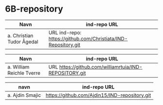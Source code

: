 # 6B-repository

| Navn | ind-repo URL |
| ---------- | ----------|
| a.  Christian Tudor Ågedal|URL ind-repo: https://github.com/Christiata/IND-Repository.git |## b. Prosessen i gruppen var litt ubalansert med tanke på at flere av gruppemedlemmene var syke. En utfordring da var å kunne gjøre oppgaven i felleskap. Til slutt fikk vi møtes alle sammen og sette hverandre inn i gruppe repo. for så å skrive ned oppgave 4a og b. Det var litt utfordrene å programmere med markdown for første gang, selv om språket er relativt enkelt og lett og forstå med mange ressurser tilgjenglig på nettet. Som selvevaluering på Git ville jeg sagt jeg har en forståelse på 3, mens på github har jeg en forståelse for noe mellom 3 og 4. |

| Navn | ind-repo URL |
| ---------- | ---------- |
| a. William Reichle Tverre|URL https://github.com/williamrtuia/IND-REPOSITORY.git |## b. Ja, starten på dette gikk ganske treigt. De fleste var syke en eller flere dager. Så det har vært en treigt start. Min forståelse av git og github er på 1. Skjønner egentlig ikke hav dette er og hva jeg skal.

| navn | ind-repo URL |
| --------- | -----------| 
| a. Ajdin Smajic| https://github.com/Ajdin15/IND-repository.git |##b. starten så vi tregt igang, mange var syke så ble litt vanskelig. vi var hjelpsome mot hverandre. jeg skjønner ikke helt hvordan jeg skal drive på dettte, og hva dette er. 
